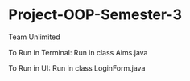 # Project-OOP-Semester-3
Team Unlimited


To Run in Terminal: Run in class Aims.java

To Run in UI: Run in class LoginForm.java
